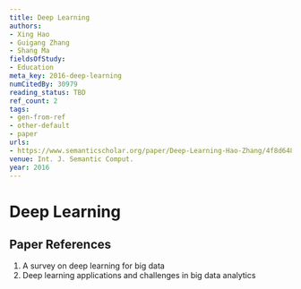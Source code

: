 ```yaml
---
title: Deep Learning
authors:
- Xing Hao
- Guigang Zhang
- Shang Ma
fieldsOfStudy:
- Education
meta_key: 2016-deep-learning
numCitedBy: 30979
reading_status: TBD
ref_count: 2
tags:
- gen-from-ref
- other-default
- paper
urls:
- https://www.semanticscholar.org/paper/Deep-Learning-Hao-Zhang/4f8d648c52edf74e41b0996128aa536e13cc7e82?sort=total-citations
venue: Int. J. Semantic Comput.
year: 2016
---
```


# Deep Learning

## Paper References

1. A survey on deep learning for big data
2. Deep learning applications and challenges in big data analytics
